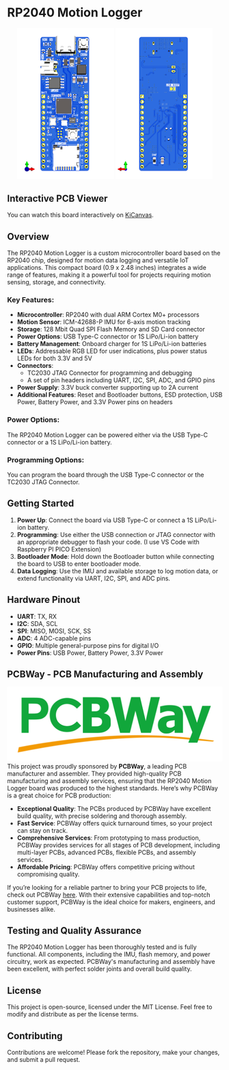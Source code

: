 # RP2040 Motion Logger

<p align="center">
  <img src="./Images/RP2040_Motion_Logger_TOP.png" alt="Image 1" width="45%">
  <img src="./Images/RP2040_Motion_Logger_Bottom.png" alt="Image 2" width="45%">
</p>

## Interactive PCB Viewer

You can watch this board interactively on [KiCanvas](https://kicanvas.org/?github=https%3A%2F%2Fgithub.com%2Frishikesh2715%2FRP2040_Motion_Logger).




## Overview
The RP2040 Motion Logger is a custom microcontroller board based on the RP2040 chip, designed for motion data logging and versatile IoT applications. This compact board (0.9 x 2.48 inches) integrates a wide range of features, making it a powerful tool for projects requiring motion sensing, storage, and connectivity.

### Key Features:
- **Microcontroller**: RP2040 with dual ARM Cortex M0+ processors
- **Motion Sensor**: ICM-42688-P IMU for 6-axis motion tracking
- **Storage**: 128 Mbit Quad SPI Flash Memory and SD Card connector
- **Power Options**: USB Type-C connector or 1S LiPo/Li-ion battery
- **Battery Management**: Onboard charger for 1S LiPo/Li-ion batteries
- **LEDs**: Addressable RGB LED for user indications, plus power status LEDs for both 3.3V and 5V
- **Connectors**:
  - TC2030 JTAG Connector for programming and debugging
  - A set of pin headers including UART, I2C, SPI, ADC, and GPIO pins
- **Power Supply**: 3.3V buck converter supporting up to 2A current
- **Additional Features**: Reset and Bootloader buttons, ESD protection, USB Power, Battery Power, and 3.3V Power pins on headers

### Power Options:
The RP2040 Motion Logger can be powered either via the USB Type-C connector or a 1S LiPo/Li-ion battery. 

### Programming Options:
You can program the board through the USB Type-C connector or the TC2030 JTAG Connector.

## Getting Started
1. **Power Up**: Connect the board via USB Type-C or connect a 1S LiPo/Li-ion battery.
2. **Programming**: Use either the USB connection or JTAG connector with an appropriate debugger to flash your code. (I use VS Code with Raspberry PI PICO Extension)
3. **Bootloader Mode**: Hold down the Bootloader button while connecting the board to USB to enter bootloader mode.
4. **Data Logging**: Use the IMU and available storage to log motion data, or extend functionality via UART, I2C, SPI, and ADC pins.

## Hardware Pinout
- **UART**: TX, RX
- **I2C**: SDA, SCL
- **SPI**: MISO, MOSI, SCK, SS
- **ADC**: 4 ADC-capable pins
- **GPIO**: Multiple general-purpose pins for digital I/O
- **Power Pins**: USB Power, Battery Power, 3.3V Power

## PCBWay - PCB Manufacturing and Assembly
![PCBWay](./Images/pcbway.png)
This project was proudly sponsored by **PCBWay**, a leading PCB manufacturer and assembler. They provided high-quality PCB manufacturing and assembly services, ensuring that the RP2040 Motion Logger board was produced to the highest standards. Here’s why PCBWay is a great choice for PCB production:

- **Exceptional Quality**: The PCBs produced by PCBWay have excellent build quality, with precise soldering and thorough assembly.
- **Fast Service**: PCBWay offers quick turnaround times, so your project can stay on track.
- **Comprehensive Services**: From prototyping to mass production, PCBWay provides services for all stages of PCB development, including multi-layer PCBs, advanced PCBs, flexible PCBs, and assembly services.
- **Affordable Pricing**: PCBWay offers competitive pricing without compromising quality.
  


If you’re looking for a reliable partner to bring your PCB projects to life, check out PCBWay [here](https://pcbway.com/g/lGOcWf). With their extensive capabilities and top-notch customer support, PCBWay is the ideal choice for makers, engineers, and businesses alike.

## Testing and Quality Assurance
The RP2040 Motion Logger has been thoroughly tested and is fully functional. All components, including the IMU, flash memory, and power circuitry, work as expected. PCBWay's manufacturing and assembly have been excellent, with perfect solder joints and overall build quality.

## License
This project is open-source, licensed under the MIT License. Feel free to modify and distribute as per the license terms.

## Contributing
Contributions are welcome! Please fork the repository, make your changes, and submit a pull request. 

